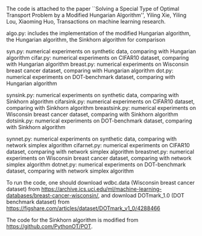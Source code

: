 The code is attached to the paper ``Solving a Special Type of Optimal Transport Problem by a Modified Hungarian Algorithm'', Yiling Xie, Yiling Lou, Xiaoming Huo, Transactions on machine learning research.


algo.py: includes the implementation of the modified Hungarian algorithm, the Hungarian algorithm, the Sinkhorn algorithm for comparison

syn.py: numerical experiments on synthetic data, comparing with Hungarian algorithm
cifar.py: numerical experiments on CIFAR10 dataset, comparing with Hungarian algorithm
breast.py: numerical experiments on Wisconsin breast cancer dataset, comparing with Hungarian algorithm
dot.py: numerical experiments on DOT-benchmark dataset, comparing with Hungarian algorithm

synsink.py: numerical experiments on synthetic data, comparing with Sinkhorn algorithm
cifarsink.py: numerical experiments on CIFAR10 dataset, comparing with Sinkhorn  algorithm
breastsink.py: numerical experiments on Wisconsin breast cancer dataset, comparing with Sinkhorn algorithm
dotsink.py: numerical experiments on DOT-benchmark dataset, comparing with Sinkhorn algorithm

synnet.py: numerical experiments on synthetic data, comparing with network simplex algorithm
cifarnet.py: numerical experiments on CIFAR10 dataset, comparing with network simplex  algorithm
breastnet.py: numerical experiments on Wisconsin breast cancer dataset, comparing with network simplex algorithm
dotnet.py: numerical experiments on DOT-benchmark dataset, comparing with network simplex algorithm

To run the code, one should download wdbc.data (Wisconsin breast cancer dataset) from https://archive.ics.uci.edu/ml/machine-learning-databases/breast-cancer-wisconsin/, and download DOTmark_1.0 (DOT benchmark dataset) from https://figshare.com/articles/dataset/DOTmark_v1_0/4288466 

The code for the Sinkhorn algorithm is modified from https://github.com/PythonOT/POT.

